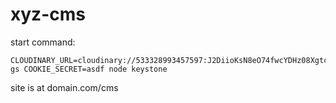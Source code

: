 # xyz-cms

start command:

```
CLOUDINARY_URL=cloudinary://533328993457597:J2DiioKsN8eO74fwcYDHz08Xgtc@xyz-gs COOKIE_SECRET=asdf node keystone
```

site is at domain.com/cms
